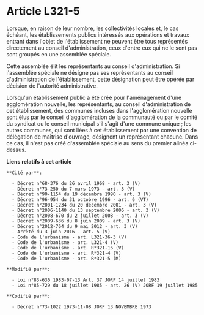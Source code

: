 # Article L321-5

Lorsque, en raison de leur nombre, les collectivités locales et, le cas échéant, les établissements publics intéressés aux
opérations et travaux entrant dans l'objet de l'établissement ne peuvent être tous représentés directement au conseil
d'administration, ceux d'entre eux qui ne le sont pas sont groupés en une assemblée spéciale.

Cette assemblée élit les représentants au conseil d'administration. Si l'assemblée spéciale ne désigne pas ses représentants
au conseil d'administration de l'établissement, cette désignation peut être opérée par décision de l'autorité administrative.

Lorsqu'un établissement public a été créé pour l'aménagement d'une agglomération nouvelle, les représentants, au conseil
d'administration de cet établissement, des communes incluses dans l'agglomération nouvelle sont élus par le conseil
d'agglomération de la communauté ou par le comité du syndicat ou le conseil municipal s'il s'agit d'une commune unique ; les
autres communes, qui sont liées à cet établissement par une convention de délégation de maîtrise d'ouvrage, désignent un
représentant chacune. Dans ce cas, il n'est pas créé d'assemblée spéciale au sens du premier alinéa ci-dessus.

**Liens relatifs à cet article**

	**Cité par**:

	  - Décret n°68-376 du 26 avril 1968 - art. 3 (V)
	  - Décret n°73-250 du 7 mars 1973 - art. 3 (V)
	  - Décret n°90-1154 du 19 décembre 1990 - art. 3 (V)
	  - Décret n°96-954 du 31 octobre 1996 - art. 6 (VT)
	  - Décret n°2001-1234 du 20 décembre 2001 - art. 3 (V)
	  - Décret n°2006-1140 du 13 septembre 2006 - art. 3 (V)
	  - Décret n°2008-670 du 2 juillet 2008 - art. 3 (V)
	  - Décret n°2009-636 du 8 juin 2009 - art. 3 (V)
	  - Décret n°2012-764 du 9 mai 2012 - art. 3 (V)
	  - Arrêté du 3 juin 2016 - art. 5 (V)
	  - Code de l'urbanisme - art. L321-36-3 (V)
	  - Code de l'urbanisme - art. L321-4 (V)
	  - Code de l'urbanisme - art. R*321-16 (V)
	  - Code de l'urbanisme - art. R*321-4 (V)
	  - Code de l'urbanisme - art. R*321-5 (M)

	**Modifié par**:

	  - Loi n°83-636 1983-07-13 Art. 37 JORF 14 juillet 1983
	  - Loi n°85-729 du 18 juillet 1985 - art. 26 (V) JORF 19 juillet 1985

	**Codifié par**:

	  - Décret n°73-1022 1973-11-08 JORF 13 NOVEMBRE 1973
